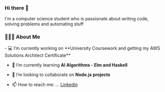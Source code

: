 ### Hi there 👋
<div align="left"> 
I'm a computer science student who is passionate about writing code, solving problems and automating stuff

<h3> 👨🏻‍💻 About Me </h3>
- 💻  I’m currently working on **University Coursework and getting my AWS Solutions Architect Certificate**

- 📖  I’m currently learning **AI Algorithms - Elm and Haskell**

- 🤝  I’m looking to collaborate on **Node.js projects**

- 📫  How to reach me: ... [Linkedin](https://www.linkedin.com/in/richard-guaman/)
</div>

